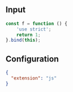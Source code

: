 
## Input
```javascript input
const f = function () {
    'use strict';
    return 1;
}.bind(this);
```

## Configuration
```json configuration
{
  "extension": "js"
}
```
